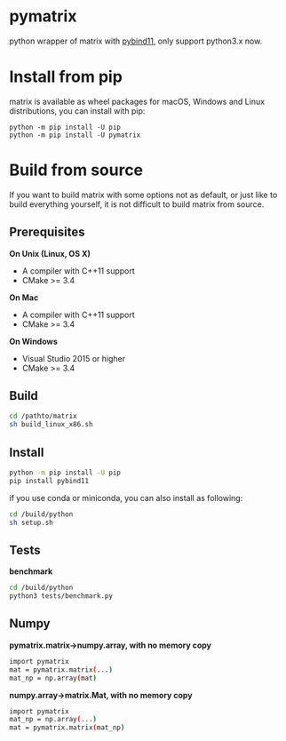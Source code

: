 # pymatrix
python wrapper of matrix with [pybind11](https://github.com/pybind/pybind11), only support python3.x now.


Install from pip
==================

matrix is available as wheel packages for macOS, Windows and Linux distributions, you can install with pip:

```
python -m pip install -U pip
python -m pip install -U pymatrix
```

# Build from source

If you want to build matrix with some options not as default, or just like to build everything yourself, it is not difficult to build matrix from source.

## Prerequisites

**On Unix (Linux, OS X)**

* A compiler with C++11 support
* CMake >= 3.4

**On Mac**

* A compiler with C++11 support
* CMake >= 3.4

**On Windows**

* Visual Studio 2015 or higher
* CMake >= 3.4

## Build
```bash
cd /pathto/matrix
sh build_linux_x86.sh
```

## Install
```bash
python -m pip install -U pip
pip install pybind11
```

if you use conda or miniconda, you can also install as following:
```bash
cd /build/python
sh setup.sh 
```

## Tests

**benchmark**

```bash
cd /build/python
python3 tests/benchmark.py
```

## Numpy
**pymatrix.matrix->numpy.array, with no memory copy**

```bash
import pymatrix
mat = pymatrix.matrix(...)
mat_np = np.array(mat)
```

**numpy.array->matrix.Mat, with no memory copy**
```bash
import pymatrix
mat_np = np.array(...)
mat = pymatrix.matrix(mat_np)
```